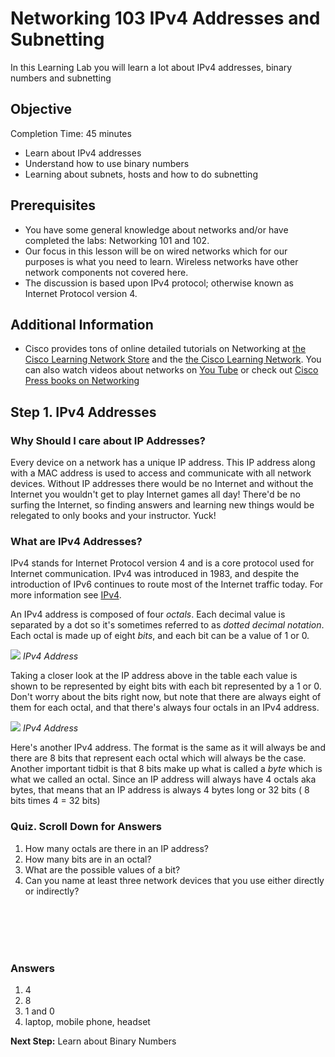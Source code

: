 
# Networking 103 IPv4 Addresses and Subnetting #

In this Learning Lab you will learn a lot about IPv4 addresses, binary numbers and subnetting


## Objective ##

Completion Time: 45 minutes

* Learn about IPv4 addresses
* Understand how to use binary numbers
* Learning about subnets, hosts and how to do subnetting


## Prerequisites

* You have some general knowledge about networks and/or have completed the labs: Networking 101 and 102.
* Our focus in this lesson will be on wired networks which for our purposes is what you need to learn.  Wireless networks have other network components not covered here.
* The discussion is based upon IPv4 protocol; otherwise known as Internet Protocol version 4.


## Additional Information

* Cisco provides tons of online detailed tutorials on Networking at <a href="https://learningnetworkstore.cisco.com/">the Cisco Learning Network Store</a> and the <a href="https://learningnetwork.cisco.com/welcome"> the Cisco Learning Network</a>. You can also watch videos about networks on <a href="https://www.youtube.com/watch?v=Tln2dwj4WyA&list=PLOs8frNRg7sCWxsuAd2zujEQ-Kwy1Bm04">You Tube</a> or check out <a href="http://www.ciscopress.com/">Cisco Press books on Networking</a>


## Step 1. IPv4 Addresses

### Why Should I care about IP Addresses?
Every device on a network has a unique IP address. This IP address along with a MAC address is used to access and communicate with all network devices.  Without IP addresses there would be no Internet and without the Internet you wouldn't get to play Internet games all day! There'd be no surfing the Internet, so finding answers and learning new things would be relegated to only books and your instructor.  Yuck!


### What are IPv4 Addresses?
IPv4 stands for Internet Protocol version 4 and is a core protocol used for Internet communication. IPv4 was introduced in 1983, and despite the introduction of IPv6 continues to route most of the Internet traffic today.  For more information see <a href="https://en.wikipedia.org/wiki/IPv4">IPv4</a>.

An IPv4 address is composed of four *octals*.  Each decimal value is separated by a dot so it's sometimes referred to as *dotted decimal notation*.  Each octal is made up of eight *bits*, and each bit can be a value of 1 or 0.  

![](/posts/files/networking-103/assets/images/ipv4.png)
*IPv4 Address*

Taking a closer look at the IP address above in the table each value is shown to be represented by eight bits with each bit represented by a 1 or 0. Don't worry about the bits right now, but note that there are always eight of them for each octal, and that there's always four octals in an IPv4 address.

![](/posts/files/networking-103/assets/images/ipv4a.png)
*IPv4 Address*

Here's another IPv4 address.  The format is the same as it will always be and there are 8 bits that represent each octal which will always be the case.  Another important tidbit is that 8 bits make up what is called a *byte* which is what we called an octal.  Since an IP address will always have 4 octals aka bytes, that means that an IP address is always 4 bytes long or 32 bits ( 8 bits times 4 = 32 bits)


### Quiz.  Scroll Down for Answers
1. How many octals are there in an IP address?
2. How many bits are in an octal?
3. What are the possible values of a bit?
4. Can you name at least three network devices that you use either directly or indirectly?
<br/>
<br/>
<br/>
<br/>

### Answers
<ol>
<li>4
<li>8
<li>1 and 0
<li>laptop, mobile phone, headset
</ol>

**Next Step:**  Learn about Binary Numbers
